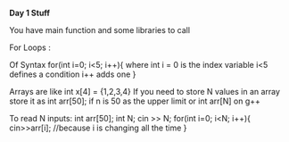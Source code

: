 **Day 1 Stuff**

You have main function and some libraries to call

For Loops :

Of Syntax for(int i=0; i<5; i++){
    where int i = 0 is the index variable
    i<5 defines a condition
    i++ adds one
}


Arrays are like int x[4] = {1,2,3,4}
If you need to store N values in an array store it as int arr[50]; if n is 50 as the upper limit or int arr[N] on g++

To read N inputs:
int arr[50];
int N;
cin >> N;
for(int i=0; i<N; i++){
    cin>>arr[i];
    //because i is changing all the time
}